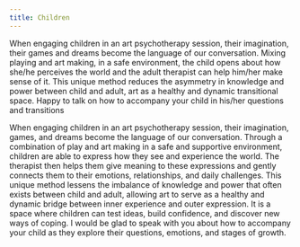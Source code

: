 ```yaml
---
title: Children
---
```


When engaging children in an art psychotherapy session, their imagination, their games and dreams become the language of our conversation.
Mixing playing and art making, in a safe environment, the child opens about how she/he perceives the world and the adult therapist can help him/her make sense of it. This unique method reduces the asymmetry in knowledge and power between child and adult, art as a healthy and dynamic transitional space.
Happy to talk on how to accompany your child in his/her questions and transitions

When engaging children in an art psychotherapy session, their imagination, games, and dreams become the language of our conversation. Through a combination of play and art making in a safe and supportive environment, children are able to express how they see and experience the world. The therapist then helps them give meaning to these expressions and gently connects them to their emotions, relationships, and daily challenges.
This unique method lessens the imbalance of knowledge and power that often exists between child and adult, allowing art to serve as a healthy and dynamic bridge between inner experience and outer expression. It is a space where children can test ideas, build confidence, and discover new ways of coping.
I would be glad to speak with you about how to accompany your child as they explore their questions, emotions, and stages of growth.
